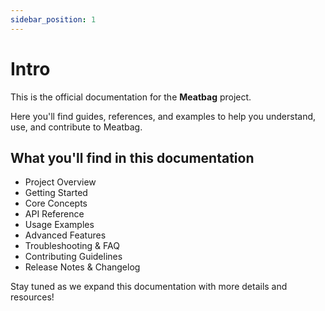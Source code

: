 ```yaml
---
sidebar_position: 1
---
```


# Intro

This is the official documentation for the **Meatbag** project.

Here you'll find guides, references, and examples to help you understand, use, and contribute to Meatbag.

## What you'll find in this documentation

- Project Overview
- Getting Started
- Core Concepts
- API Reference
- Usage Examples
- Advanced Features
- Troubleshooting & FAQ
- Contributing Guidelines
- Release Notes & Changelog

Stay tuned as we expand this documentation with more details and resources!
